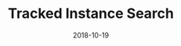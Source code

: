 ---
title: "Tracked Instance Search"
collection: publications
permalink: /publication/2018-ICASSP-TrackedInstance
excerpt: 
date: 2018-10-19
authors: "<u>A. Girbau</u>, R. Hinami, S. Satoh"
venue: 'IEEE International Conference on Acoustics, Speech, and Signal Processing (ICASSP)<br>'
uri: 'https://ieeexplore.ieee.org/abstract/document/8461378'
bibtex: /files/2018-ICASSP-TrackedInstance_bib.txt
pdf: https://arxiv.org/pdf/1803.00479.pdf
teaser: /images/teaser_TrackedInstance.jpg
---